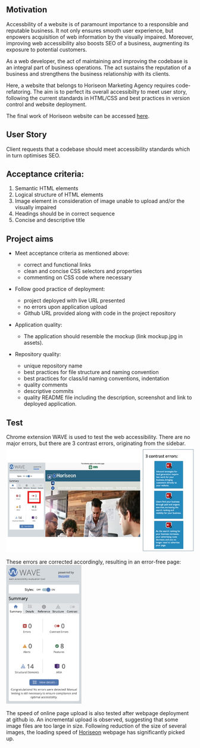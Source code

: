 ## Motivation

Accessbility of a website is of paramount importance to a responsible and reputable business. It not only ensures smooth user experience, but enpowers acquisition of web information by the visually impaired. Moreover, improving web accessibility also boosts SEO of a business, augmenting its exposure to potential customers.

As a web developer, the act of maintaining and improving the codebase is an integral part of business operations. The act sustains the reputation of a business and strengthens the business relationship with its clients.

Here, a website that belongs to Horiseon Marketing Agency requires code-refatoring. The aim is to perfect its overall accessibilty to meet user story, following the current standards in HTML/CSS and best practices in version control and website deployment.

The final work of Horiseon website can be accessed [here](https://kcsheng.github.io/horiseon/).

## User Story

Client requests that a codebase should meet accessibility standards which in turn optimises SEO.

## Acceptance criteria:

1. Semantic HTML elements
2. Logical structure of HTML elements
3. Image element in consideration of image unable to upload and/or the visually impaired
4. Headings should be in correct sequence
5. Concise and descriptive title

## Project aims

- Meet acceptance criteria as mentioned above:

  - correct and functional links
  - clean and concise CSS selectors and properties
  - commenting on CSS code where necessary

- Follow good practice of deployment:

  - project deployed with live URL presented
  - no errors upon application upload
  - Github URL provided along with code in the project repository

- Application quality:

  - The application should resemble the mockup (link mockup.jpg in assets).

- Repository quality:

  - unique repository name
  - best practices for file structure and naming convention
  - best practices for class/id naming conventions, indentation
  - quality comments
  - descriptive commits
  - quality README file including the description, screenshot and link to deployed application.

## Test

Chrome extension WAVE is used to test the web accessibility. There are no major errors, but there are 3 contrast errors, originating from the sidebar. ![chrome extension wave test result](./test/wave_test.jpg)

These errors are corrected accordingly, resulting in an error-free page: <img src="./test/pass_test.png" alt="no errors following WAVE test" width="40%">

The speed of online page upload is also tested after webpage deployment at github io. An incremental upload is observed, suggesting that some image files are too large in size. Following reduction of the size of several images, the loading speed of [Horiseon](https://kcsheng.github.io/horiseon/) webpage has significantly picked up.

